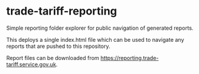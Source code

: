 # trade-tariff-reporting

Simple reporting folder explorer for public navigation of generated reports.

This deploys a single index.html file which can be used to navigate any reports
that are pushed to this repository.

Report files can be downloaded from <https://reporting.trade-tariff.service.gov.uk>.
